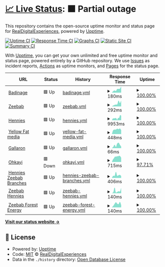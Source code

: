 # [📈 Live Status](https://RealDigitalExperiences.github.io/site-monitor-upptime): <!--live status--> **🟧 Partial outage**

This repository contains the open-source uptime monitor and status page for [RealDigitalExperiences](https://RealDigitalExperiences.github.io/site-monitor-upptime), powered by [Upptime](https://github.com/upptime/upptime).

[![Uptime CI](https://github.com/RealDigitalExperiences/site-monitor-upptime/workflows/Uptime%20CI/badge.svg)](https://github.com/RealDigitalExperiences/site-monitor-upptime/actions?query=workflow%3A%22Uptime+CI%22)
[![Response Time CI](https://github.com/RealDigitalExperiences/site-monitor-upptime/workflows/Response%20Time%20CI/badge.svg)](https://github.com/RealDigitalExperiences/site-monitor-upptime/actions?query=workflow%3A%22Response+Time+CI%22)
[![Graphs CI](https://github.com/RealDigitalExperiences/site-monitor-upptime/workflows/Graphs%20CI/badge.svg)](https://github.com/RealDigitalExperiences/site-monitor-upptime/actions?query=workflow%3A%22Graphs+CI%22)
[![Static Site CI](https://github.com/RealDigitalExperiences/site-monitor-upptime/workflows/Static%20Site%20CI/badge.svg)](https://github.com/RealDigitalExperiences/site-monitor-upptime/actions?query=workflow%3A%22Static+Site+CI%22)
[![Summary CI](https://github.com/RealDigitalExperiences/site-monitor-upptime/workflows/Summary%20CI/badge.svg)](https://github.com/RealDigitalExperiences/site-monitor-upptime/actions?query=workflow%3A%22Summary+CI%22)

With [Upptime](https://upptime.js.org), you can get your own unlimited and free uptime monitor and status page, powered entirely by a GitHub repository. We use [Issues](https://github.com/RealDigitalExperiences/site-monitor-upptime/issues) as incident reports, [Actions](https://github.com/RealDigitalExperiences/site-monitor-upptime/actions) as uptime monitors, and [Pages](https://RealDigitalExperiences.github.io/site-monitor-upptime) for the status page.

<!--start: status pages-->
<!-- This summary is generated by Upptime (https://github.com/upptime/upptime) -->
<!-- Do not edit this manually, your changes will be overwritten -->
<!-- prettier-ignore -->
| URL | Status | History | Response Time | Uptime |
| --- | ------ | ------- | ------------- | ------ |
| <img alt="" src="https://icons.duckduckgo.com/ip3/badinage.co.za.ico" height="13"> [Badinage](https://badinage.co.za/) | 🟩 Up | [badinage.yml](https://github.com/RealDigitalExperiences/site-monitor-upptime/commits/HEAD/history/badinage.yml) | <details><summary><img alt="Response time graph" src="./graphs/badinage/response-time-week.png" height="20"> 180ms</summary><br><a href="https://RealDigitalExperiences.github.io/site-monitor-upptime/history/badinage"><img alt="Response time 250" src="https://img.shields.io/endpoint?url=https%3A%2F%2Fraw.githubusercontent.com%2FRealDigitalExperiences%2Fsite-monitor-upptime%2FHEAD%2Fapi%2Fbadinage%2Fresponse-time.json"></a><br><a href="https://RealDigitalExperiences.github.io/site-monitor-upptime/history/badinage"><img alt="24-hour response time 345" src="https://img.shields.io/endpoint?url=https%3A%2F%2Fraw.githubusercontent.com%2FRealDigitalExperiences%2Fsite-monitor-upptime%2FHEAD%2Fapi%2Fbadinage%2Fresponse-time-day.json"></a><br><a href="https://RealDigitalExperiences.github.io/site-monitor-upptime/history/badinage"><img alt="7-day response time 180" src="https://img.shields.io/endpoint?url=https%3A%2F%2Fraw.githubusercontent.com%2FRealDigitalExperiences%2Fsite-monitor-upptime%2FHEAD%2Fapi%2Fbadinage%2Fresponse-time-week.json"></a><br><a href="https://RealDigitalExperiences.github.io/site-monitor-upptime/history/badinage"><img alt="30-day response time 230" src="https://img.shields.io/endpoint?url=https%3A%2F%2Fraw.githubusercontent.com%2FRealDigitalExperiences%2Fsite-monitor-upptime%2FHEAD%2Fapi%2Fbadinage%2Fresponse-time-month.json"></a><br><a href="https://RealDigitalExperiences.github.io/site-monitor-upptime/history/badinage"><img alt="1-year response time 250" src="https://img.shields.io/endpoint?url=https%3A%2F%2Fraw.githubusercontent.com%2FRealDigitalExperiences%2Fsite-monitor-upptime%2FHEAD%2Fapi%2Fbadinage%2Fresponse-time-year.json"></a></details> | <details><summary><a href="https://RealDigitalExperiences.github.io/site-monitor-upptime/history/badinage">100.00%</a></summary><a href="https://RealDigitalExperiences.github.io/site-monitor-upptime/history/badinage"><img alt="All-time uptime 100.00%" src="https://img.shields.io/endpoint?url=https%3A%2F%2Fraw.githubusercontent.com%2FRealDigitalExperiences%2Fsite-monitor-upptime%2FHEAD%2Fapi%2Fbadinage%2Fuptime.json"></a><br><a href="https://RealDigitalExperiences.github.io/site-monitor-upptime/history/badinage"><img alt="24-hour uptime 100.00%" src="https://img.shields.io/endpoint?url=https%3A%2F%2Fraw.githubusercontent.com%2FRealDigitalExperiences%2Fsite-monitor-upptime%2FHEAD%2Fapi%2Fbadinage%2Fuptime-day.json"></a><br><a href="https://RealDigitalExperiences.github.io/site-monitor-upptime/history/badinage"><img alt="7-day uptime 100.00%" src="https://img.shields.io/endpoint?url=https%3A%2F%2Fraw.githubusercontent.com%2FRealDigitalExperiences%2Fsite-monitor-upptime%2FHEAD%2Fapi%2Fbadinage%2Fuptime-week.json"></a><br><a href="https://RealDigitalExperiences.github.io/site-monitor-upptime/history/badinage"><img alt="30-day uptime 100.00%" src="https://img.shields.io/endpoint?url=https%3A%2F%2Fraw.githubusercontent.com%2FRealDigitalExperiences%2Fsite-monitor-upptime%2FHEAD%2Fapi%2Fbadinage%2Fuptime-month.json"></a><br><a href="https://RealDigitalExperiences.github.io/site-monitor-upptime/history/badinage"><img alt="1-year uptime 100.00%" src="https://img.shields.io/endpoint?url=https%3A%2F%2Fraw.githubusercontent.com%2FRealDigitalExperiences%2Fsite-monitor-upptime%2FHEAD%2Fapi%2Fbadinage%2Fuptime-year.json"></a></details>
| <img alt="" src="https://icons.duckduckgo.com/ip3/www.zeebab.co.za.ico" height="13"> [Zeebab](https://www.zeebab.co.za) | 🟩 Up | [zeebab.yml](https://github.com/RealDigitalExperiences/site-monitor-upptime/commits/HEAD/history/zeebab.yml) | <details><summary><img alt="Response time graph" src="./graphs/zeebab/response-time-week.png" height="20"> 292ms</summary><br><a href="https://RealDigitalExperiences.github.io/site-monitor-upptime/history/zeebab"><img alt="Response time 389" src="https://img.shields.io/endpoint?url=https%3A%2F%2Fraw.githubusercontent.com%2FRealDigitalExperiences%2Fsite-monitor-upptime%2FHEAD%2Fapi%2Fzeebab%2Fresponse-time.json"></a><br><a href="https://RealDigitalExperiences.github.io/site-monitor-upptime/history/zeebab"><img alt="24-hour response time 559" src="https://img.shields.io/endpoint?url=https%3A%2F%2Fraw.githubusercontent.com%2FRealDigitalExperiences%2Fsite-monitor-upptime%2FHEAD%2Fapi%2Fzeebab%2Fresponse-time-day.json"></a><br><a href="https://RealDigitalExperiences.github.io/site-monitor-upptime/history/zeebab"><img alt="7-day response time 292" src="https://img.shields.io/endpoint?url=https%3A%2F%2Fraw.githubusercontent.com%2FRealDigitalExperiences%2Fsite-monitor-upptime%2FHEAD%2Fapi%2Fzeebab%2Fresponse-time-week.json"></a><br><a href="https://RealDigitalExperiences.github.io/site-monitor-upptime/history/zeebab"><img alt="30-day response time 388" src="https://img.shields.io/endpoint?url=https%3A%2F%2Fraw.githubusercontent.com%2FRealDigitalExperiences%2Fsite-monitor-upptime%2FHEAD%2Fapi%2Fzeebab%2Fresponse-time-month.json"></a><br><a href="https://RealDigitalExperiences.github.io/site-monitor-upptime/history/zeebab"><img alt="1-year response time 389" src="https://img.shields.io/endpoint?url=https%3A%2F%2Fraw.githubusercontent.com%2FRealDigitalExperiences%2Fsite-monitor-upptime%2FHEAD%2Fapi%2Fzeebab%2Fresponse-time-year.json"></a></details> | <details><summary><a href="https://RealDigitalExperiences.github.io/site-monitor-upptime/history/zeebab">100.00%</a></summary><a href="https://RealDigitalExperiences.github.io/site-monitor-upptime/history/zeebab"><img alt="All-time uptime 100.00%" src="https://img.shields.io/endpoint?url=https%3A%2F%2Fraw.githubusercontent.com%2FRealDigitalExperiences%2Fsite-monitor-upptime%2FHEAD%2Fapi%2Fzeebab%2Fuptime.json"></a><br><a href="https://RealDigitalExperiences.github.io/site-monitor-upptime/history/zeebab"><img alt="24-hour uptime 100.00%" src="https://img.shields.io/endpoint?url=https%3A%2F%2Fraw.githubusercontent.com%2FRealDigitalExperiences%2Fsite-monitor-upptime%2FHEAD%2Fapi%2Fzeebab%2Fuptime-day.json"></a><br><a href="https://RealDigitalExperiences.github.io/site-monitor-upptime/history/zeebab"><img alt="7-day uptime 100.00%" src="https://img.shields.io/endpoint?url=https%3A%2F%2Fraw.githubusercontent.com%2FRealDigitalExperiences%2Fsite-monitor-upptime%2FHEAD%2Fapi%2Fzeebab%2Fuptime-week.json"></a><br><a href="https://RealDigitalExperiences.github.io/site-monitor-upptime/history/zeebab"><img alt="30-day uptime 100.00%" src="https://img.shields.io/endpoint?url=https%3A%2F%2Fraw.githubusercontent.com%2FRealDigitalExperiences%2Fsite-monitor-upptime%2FHEAD%2Fapi%2Fzeebab%2Fuptime-month.json"></a><br><a href="https://RealDigitalExperiences.github.io/site-monitor-upptime/history/zeebab"><img alt="1-year uptime 100.00%" src="https://img.shields.io/endpoint?url=https%3A%2F%2Fraw.githubusercontent.com%2FRealDigitalExperiences%2Fsite-monitor-upptime%2FHEAD%2Fapi%2Fzeebab%2Fuptime-year.json"></a></details>
| <img alt="" src="https://icons.duckduckgo.com/ip3/www.therealhennies.co.za.ico" height="13"> [Hennies](https://www.therealhennies.co.za) | 🟩 Up | [hennies.yml](https://github.com/RealDigitalExperiences/site-monitor-upptime/commits/HEAD/history/hennies.yml) | <details><summary><img alt="Response time graph" src="./graphs/hennies/response-time-week.png" height="20"> 9953ms</summary><br><a href="https://RealDigitalExperiences.github.io/site-monitor-upptime/history/hennies"><img alt="Response time 9294" src="https://img.shields.io/endpoint?url=https%3A%2F%2Fraw.githubusercontent.com%2FRealDigitalExperiences%2Fsite-monitor-upptime%2FHEAD%2Fapi%2Fhennies%2Fresponse-time.json"></a><br><a href="https://RealDigitalExperiences.github.io/site-monitor-upptime/history/hennies"><img alt="24-hour response time 18285" src="https://img.shields.io/endpoint?url=https%3A%2F%2Fraw.githubusercontent.com%2FRealDigitalExperiences%2Fsite-monitor-upptime%2FHEAD%2Fapi%2Fhennies%2Fresponse-time-day.json"></a><br><a href="https://RealDigitalExperiences.github.io/site-monitor-upptime/history/hennies"><img alt="7-day response time 9953" src="https://img.shields.io/endpoint?url=https%3A%2F%2Fraw.githubusercontent.com%2FRealDigitalExperiences%2Fsite-monitor-upptime%2FHEAD%2Fapi%2Fhennies%2Fresponse-time-week.json"></a><br><a href="https://RealDigitalExperiences.github.io/site-monitor-upptime/history/hennies"><img alt="30-day response time 8993" src="https://img.shields.io/endpoint?url=https%3A%2F%2Fraw.githubusercontent.com%2FRealDigitalExperiences%2Fsite-monitor-upptime%2FHEAD%2Fapi%2Fhennies%2Fresponse-time-month.json"></a><br><a href="https://RealDigitalExperiences.github.io/site-monitor-upptime/history/hennies"><img alt="1-year response time 9294" src="https://img.shields.io/endpoint?url=https%3A%2F%2Fraw.githubusercontent.com%2FRealDigitalExperiences%2Fsite-monitor-upptime%2FHEAD%2Fapi%2Fhennies%2Fresponse-time-year.json"></a></details> | <details><summary><a href="https://RealDigitalExperiences.github.io/site-monitor-upptime/history/hennies">100.00%</a></summary><a href="https://RealDigitalExperiences.github.io/site-monitor-upptime/history/hennies"><img alt="All-time uptime 99.95%" src="https://img.shields.io/endpoint?url=https%3A%2F%2Fraw.githubusercontent.com%2FRealDigitalExperiences%2Fsite-monitor-upptime%2FHEAD%2Fapi%2Fhennies%2Fuptime.json"></a><br><a href="https://RealDigitalExperiences.github.io/site-monitor-upptime/history/hennies"><img alt="24-hour uptime 100.00%" src="https://img.shields.io/endpoint?url=https%3A%2F%2Fraw.githubusercontent.com%2FRealDigitalExperiences%2Fsite-monitor-upptime%2FHEAD%2Fapi%2Fhennies%2Fuptime-day.json"></a><br><a href="https://RealDigitalExperiences.github.io/site-monitor-upptime/history/hennies"><img alt="7-day uptime 100.00%" src="https://img.shields.io/endpoint?url=https%3A%2F%2Fraw.githubusercontent.com%2FRealDigitalExperiences%2Fsite-monitor-upptime%2FHEAD%2Fapi%2Fhennies%2Fuptime-week.json"></a><br><a href="https://RealDigitalExperiences.github.io/site-monitor-upptime/history/hennies"><img alt="30-day uptime 100.00%" src="https://img.shields.io/endpoint?url=https%3A%2F%2Fraw.githubusercontent.com%2FRealDigitalExperiences%2Fsite-monitor-upptime%2FHEAD%2Fapi%2Fhennies%2Fuptime-month.json"></a><br><a href="https://RealDigitalExperiences.github.io/site-monitor-upptime/history/hennies"><img alt="1-year uptime 99.95%" src="https://img.shields.io/endpoint?url=https%3A%2F%2Fraw.githubusercontent.com%2FRealDigitalExperiences%2Fsite-monitor-upptime%2FHEAD%2Fapi%2Fhennies%2Fuptime-year.json"></a></details>
| <img alt="" src="https://icons.duckduckgo.com/ip3/yellowfatmedia.com.ico" height="13"> [Yellow Fat media](https://yellowfatmedia.com) | 🟩 Up | [yellow-fat-media.yml](https://github.com/RealDigitalExperiences/site-monitor-upptime/commits/HEAD/history/yellow-fat-media.yml) | <details><summary><img alt="Response time graph" src="./graphs/yellow-fat-media/response-time-week.png" height="20"> 448ms</summary><br><a href="https://RealDigitalExperiences.github.io/site-monitor-upptime/history/yellow-fat-media"><img alt="Response time 479" src="https://img.shields.io/endpoint?url=https%3A%2F%2Fraw.githubusercontent.com%2FRealDigitalExperiences%2Fsite-monitor-upptime%2FHEAD%2Fapi%2Fyellow-fat-media%2Fresponse-time.json"></a><br><a href="https://RealDigitalExperiences.github.io/site-monitor-upptime/history/yellow-fat-media"><img alt="24-hour response time 381" src="https://img.shields.io/endpoint?url=https%3A%2F%2Fraw.githubusercontent.com%2FRealDigitalExperiences%2Fsite-monitor-upptime%2FHEAD%2Fapi%2Fyellow-fat-media%2Fresponse-time-day.json"></a><br><a href="https://RealDigitalExperiences.github.io/site-monitor-upptime/history/yellow-fat-media"><img alt="7-day response time 448" src="https://img.shields.io/endpoint?url=https%3A%2F%2Fraw.githubusercontent.com%2FRealDigitalExperiences%2Fsite-monitor-upptime%2FHEAD%2Fapi%2Fyellow-fat-media%2Fresponse-time-week.json"></a><br><a href="https://RealDigitalExperiences.github.io/site-monitor-upptime/history/yellow-fat-media"><img alt="30-day response time 461" src="https://img.shields.io/endpoint?url=https%3A%2F%2Fraw.githubusercontent.com%2FRealDigitalExperiences%2Fsite-monitor-upptime%2FHEAD%2Fapi%2Fyellow-fat-media%2Fresponse-time-month.json"></a><br><a href="https://RealDigitalExperiences.github.io/site-monitor-upptime/history/yellow-fat-media"><img alt="1-year response time 479" src="https://img.shields.io/endpoint?url=https%3A%2F%2Fraw.githubusercontent.com%2FRealDigitalExperiences%2Fsite-monitor-upptime%2FHEAD%2Fapi%2Fyellow-fat-media%2Fresponse-time-year.json"></a></details> | <details><summary><a href="https://RealDigitalExperiences.github.io/site-monitor-upptime/history/yellow-fat-media">100.00%</a></summary><a href="https://RealDigitalExperiences.github.io/site-monitor-upptime/history/yellow-fat-media"><img alt="All-time uptime 100.00%" src="https://img.shields.io/endpoint?url=https%3A%2F%2Fraw.githubusercontent.com%2FRealDigitalExperiences%2Fsite-monitor-upptime%2FHEAD%2Fapi%2Fyellow-fat-media%2Fuptime.json"></a><br><a href="https://RealDigitalExperiences.github.io/site-monitor-upptime/history/yellow-fat-media"><img alt="24-hour uptime 100.00%" src="https://img.shields.io/endpoint?url=https%3A%2F%2Fraw.githubusercontent.com%2FRealDigitalExperiences%2Fsite-monitor-upptime%2FHEAD%2Fapi%2Fyellow-fat-media%2Fuptime-day.json"></a><br><a href="https://RealDigitalExperiences.github.io/site-monitor-upptime/history/yellow-fat-media"><img alt="7-day uptime 100.00%" src="https://img.shields.io/endpoint?url=https%3A%2F%2Fraw.githubusercontent.com%2FRealDigitalExperiences%2Fsite-monitor-upptime%2FHEAD%2Fapi%2Fyellow-fat-media%2Fuptime-week.json"></a><br><a href="https://RealDigitalExperiences.github.io/site-monitor-upptime/history/yellow-fat-media"><img alt="30-day uptime 100.00%" src="https://img.shields.io/endpoint?url=https%3A%2F%2Fraw.githubusercontent.com%2FRealDigitalExperiences%2Fsite-monitor-upptime%2FHEAD%2Fapi%2Fyellow-fat-media%2Fuptime-month.json"></a><br><a href="https://RealDigitalExperiences.github.io/site-monitor-upptime/history/yellow-fat-media"><img alt="1-year uptime 100.00%" src="https://img.shields.io/endpoint?url=https%3A%2F%2Fraw.githubusercontent.com%2FRealDigitalExperiences%2Fsite-monitor-upptime%2FHEAD%2Fapi%2Fyellow-fat-media%2Fuptime-year.json"></a></details>
| <img alt="" src="https://icons.duckduckgo.com/ip3/earnest-hamster-6fd4cb.netlify.app.ico" height="13"> [Gallaron](https://earnest-hamster-6fd4cb.netlify.app/) | 🟩 Up | [gallaron.yml](https://github.com/RealDigitalExperiences/site-monitor-upptime/commits/HEAD/history/gallaron.yml) | <details><summary><img alt="Response time graph" src="./graphs/gallaron/response-time-week.png" height="20"> 66ms</summary><br><a href="https://RealDigitalExperiences.github.io/site-monitor-upptime/history/gallaron"><img alt="Response time 88" src="https://img.shields.io/endpoint?url=https%3A%2F%2Fraw.githubusercontent.com%2FRealDigitalExperiences%2Fsite-monitor-upptime%2FHEAD%2Fapi%2Fgallaron%2Fresponse-time.json"></a><br><a href="https://RealDigitalExperiences.github.io/site-monitor-upptime/history/gallaron"><img alt="24-hour response time 33" src="https://img.shields.io/endpoint?url=https%3A%2F%2Fraw.githubusercontent.com%2FRealDigitalExperiences%2Fsite-monitor-upptime%2FHEAD%2Fapi%2Fgallaron%2Fresponse-time-day.json"></a><br><a href="https://RealDigitalExperiences.github.io/site-monitor-upptime/history/gallaron"><img alt="7-day response time 66" src="https://img.shields.io/endpoint?url=https%3A%2F%2Fraw.githubusercontent.com%2FRealDigitalExperiences%2Fsite-monitor-upptime%2FHEAD%2Fapi%2Fgallaron%2Fresponse-time-week.json"></a><br><a href="https://RealDigitalExperiences.github.io/site-monitor-upptime/history/gallaron"><img alt="30-day response time 86" src="https://img.shields.io/endpoint?url=https%3A%2F%2Fraw.githubusercontent.com%2FRealDigitalExperiences%2Fsite-monitor-upptime%2FHEAD%2Fapi%2Fgallaron%2Fresponse-time-month.json"></a><br><a href="https://RealDigitalExperiences.github.io/site-monitor-upptime/history/gallaron"><img alt="1-year response time 88" src="https://img.shields.io/endpoint?url=https%3A%2F%2Fraw.githubusercontent.com%2FRealDigitalExperiences%2Fsite-monitor-upptime%2FHEAD%2Fapi%2Fgallaron%2Fresponse-time-year.json"></a></details> | <details><summary><a href="https://RealDigitalExperiences.github.io/site-monitor-upptime/history/gallaron">100.00%</a></summary><a href="https://RealDigitalExperiences.github.io/site-monitor-upptime/history/gallaron"><img alt="All-time uptime 100.00%" src="https://img.shields.io/endpoint?url=https%3A%2F%2Fraw.githubusercontent.com%2FRealDigitalExperiences%2Fsite-monitor-upptime%2FHEAD%2Fapi%2Fgallaron%2Fuptime.json"></a><br><a href="https://RealDigitalExperiences.github.io/site-monitor-upptime/history/gallaron"><img alt="24-hour uptime 100.00%" src="https://img.shields.io/endpoint?url=https%3A%2F%2Fraw.githubusercontent.com%2FRealDigitalExperiences%2Fsite-monitor-upptime%2FHEAD%2Fapi%2Fgallaron%2Fuptime-day.json"></a><br><a href="https://RealDigitalExperiences.github.io/site-monitor-upptime/history/gallaron"><img alt="7-day uptime 100.00%" src="https://img.shields.io/endpoint?url=https%3A%2F%2Fraw.githubusercontent.com%2FRealDigitalExperiences%2Fsite-monitor-upptime%2FHEAD%2Fapi%2Fgallaron%2Fuptime-week.json"></a><br><a href="https://RealDigitalExperiences.github.io/site-monitor-upptime/history/gallaron"><img alt="30-day uptime 100.00%" src="https://img.shields.io/endpoint?url=https%3A%2F%2Fraw.githubusercontent.com%2FRealDigitalExperiences%2Fsite-monitor-upptime%2FHEAD%2Fapi%2Fgallaron%2Fuptime-month.json"></a><br><a href="https://RealDigitalExperiences.github.io/site-monitor-upptime/history/gallaron"><img alt="1-year uptime 100.00%" src="https://img.shields.io/endpoint?url=https%3A%2F%2Fraw.githubusercontent.com%2FRealDigitalExperiences%2Fsite-monitor-upptime%2FHEAD%2Fapi%2Fgallaron%2Fuptime-year.json"></a></details>
| <img alt="" src="https://icons.duckduckgo.com/ip3/ohkayi.com.ico" height="13"> [Ohkayi](https://ohkayi.com) | 🟥 Down | [ohkayi.yml](https://github.com/RealDigitalExperiences/site-monitor-upptime/commits/HEAD/history/ohkayi.yml) | <details><summary><img alt="Response time graph" src="./graphs/ohkayi/response-time-week.png" height="20"> 715ms</summary><br><a href="https://RealDigitalExperiences.github.io/site-monitor-upptime/history/ohkayi"><img alt="Response time 541" src="https://img.shields.io/endpoint?url=https%3A%2F%2Fraw.githubusercontent.com%2FRealDigitalExperiences%2Fsite-monitor-upptime%2FHEAD%2Fapi%2Fohkayi%2Fresponse-time.json"></a><br><a href="https://RealDigitalExperiences.github.io/site-monitor-upptime/history/ohkayi"><img alt="24-hour response time 614" src="https://img.shields.io/endpoint?url=https%3A%2F%2Fraw.githubusercontent.com%2FRealDigitalExperiences%2Fsite-monitor-upptime%2FHEAD%2Fapi%2Fohkayi%2Fresponse-time-day.json"></a><br><a href="https://RealDigitalExperiences.github.io/site-monitor-upptime/history/ohkayi"><img alt="7-day response time 715" src="https://img.shields.io/endpoint?url=https%3A%2F%2Fraw.githubusercontent.com%2FRealDigitalExperiences%2Fsite-monitor-upptime%2FHEAD%2Fapi%2Fohkayi%2Fresponse-time-week.json"></a><br><a href="https://RealDigitalExperiences.github.io/site-monitor-upptime/history/ohkayi"><img alt="30-day response time 540" src="https://img.shields.io/endpoint?url=https%3A%2F%2Fraw.githubusercontent.com%2FRealDigitalExperiences%2Fsite-monitor-upptime%2FHEAD%2Fapi%2Fohkayi%2Fresponse-time-month.json"></a><br><a href="https://RealDigitalExperiences.github.io/site-monitor-upptime/history/ohkayi"><img alt="1-year response time 541" src="https://img.shields.io/endpoint?url=https%3A%2F%2Fraw.githubusercontent.com%2FRealDigitalExperiences%2Fsite-monitor-upptime%2FHEAD%2Fapi%2Fohkayi%2Fresponse-time-year.json"></a></details> | <details><summary><a href="https://RealDigitalExperiences.github.io/site-monitor-upptime/history/ohkayi">97.71%</a></summary><a href="https://RealDigitalExperiences.github.io/site-monitor-upptime/history/ohkayi"><img alt="All-time uptime 99.65%" src="https://img.shields.io/endpoint?url=https%3A%2F%2Fraw.githubusercontent.com%2FRealDigitalExperiences%2Fsite-monitor-upptime%2FHEAD%2Fapi%2Fohkayi%2Fuptime.json"></a><br><a href="https://RealDigitalExperiences.github.io/site-monitor-upptime/history/ohkayi"><img alt="24-hour uptime 99.99%" src="https://img.shields.io/endpoint?url=https%3A%2F%2Fraw.githubusercontent.com%2FRealDigitalExperiences%2Fsite-monitor-upptime%2FHEAD%2Fapi%2Fohkayi%2Fuptime-day.json"></a><br><a href="https://RealDigitalExperiences.github.io/site-monitor-upptime/history/ohkayi"><img alt="7-day uptime 97.71%" src="https://img.shields.io/endpoint?url=https%3A%2F%2Fraw.githubusercontent.com%2FRealDigitalExperiences%2Fsite-monitor-upptime%2FHEAD%2Fapi%2Fohkayi%2Fuptime-week.json"></a><br><a href="https://RealDigitalExperiences.github.io/site-monitor-upptime/history/ohkayi"><img alt="30-day uptime 99.47%" src="https://img.shields.io/endpoint?url=https%3A%2F%2Fraw.githubusercontent.com%2FRealDigitalExperiences%2Fsite-monitor-upptime%2FHEAD%2Fapi%2Fohkayi%2Fuptime-month.json"></a><br><a href="https://RealDigitalExperiences.github.io/site-monitor-upptime/history/ohkayi"><img alt="1-year uptime 99.65%" src="https://img.shields.io/endpoint?url=https%3A%2F%2Fraw.githubusercontent.com%2FRealDigitalExperiences%2Fsite-monitor-upptime%2FHEAD%2Fapi%2Fohkayi%2Fuptime-year.json"></a></details>
| <img alt="" src="https://icons.duckduckgo.com/ip3/branches.therealhennies.co.za.ico" height="13"> [Hennies Zeebab Branches](https://branches.therealhennies.co.za) | 🟩 Up | [hennies-zeebab-branches.yml](https://github.com/RealDigitalExperiences/site-monitor-upptime/commits/HEAD/history/hennies-zeebab-branches.yml) | <details><summary><img alt="Response time graph" src="./graphs/hennies-zeebab-branches/response-time-week.png" height="20"> 406ms</summary><br><a href="https://RealDigitalExperiences.github.io/site-monitor-upptime/history/hennies-zeebab-branches"><img alt="Response time 528" src="https://img.shields.io/endpoint?url=https%3A%2F%2Fraw.githubusercontent.com%2FRealDigitalExperiences%2Fsite-monitor-upptime%2FHEAD%2Fapi%2Fhennies-zeebab-branches%2Fresponse-time.json"></a><br><a href="https://RealDigitalExperiences.github.io/site-monitor-upptime/history/hennies-zeebab-branches"><img alt="24-hour response time 265" src="https://img.shields.io/endpoint?url=https%3A%2F%2Fraw.githubusercontent.com%2FRealDigitalExperiences%2Fsite-monitor-upptime%2FHEAD%2Fapi%2Fhennies-zeebab-branches%2Fresponse-time-day.json"></a><br><a href="https://RealDigitalExperiences.github.io/site-monitor-upptime/history/hennies-zeebab-branches"><img alt="7-day response time 406" src="https://img.shields.io/endpoint?url=https%3A%2F%2Fraw.githubusercontent.com%2FRealDigitalExperiences%2Fsite-monitor-upptime%2FHEAD%2Fapi%2Fhennies-zeebab-branches%2Fresponse-time-week.json"></a><br><a href="https://RealDigitalExperiences.github.io/site-monitor-upptime/history/hennies-zeebab-branches"><img alt="30-day response time 497" src="https://img.shields.io/endpoint?url=https%3A%2F%2Fraw.githubusercontent.com%2FRealDigitalExperiences%2Fsite-monitor-upptime%2FHEAD%2Fapi%2Fhennies-zeebab-branches%2Fresponse-time-month.json"></a><br><a href="https://RealDigitalExperiences.github.io/site-monitor-upptime/history/hennies-zeebab-branches"><img alt="1-year response time 528" src="https://img.shields.io/endpoint?url=https%3A%2F%2Fraw.githubusercontent.com%2FRealDigitalExperiences%2Fsite-monitor-upptime%2FHEAD%2Fapi%2Fhennies-zeebab-branches%2Fresponse-time-year.json"></a></details> | <details><summary><a href="https://RealDigitalExperiences.github.io/site-monitor-upptime/history/hennies-zeebab-branches">100.00%</a></summary><a href="https://RealDigitalExperiences.github.io/site-monitor-upptime/history/hennies-zeebab-branches"><img alt="All-time uptime 100.00%" src="https://img.shields.io/endpoint?url=https%3A%2F%2Fraw.githubusercontent.com%2FRealDigitalExperiences%2Fsite-monitor-upptime%2FHEAD%2Fapi%2Fhennies-zeebab-branches%2Fuptime.json"></a><br><a href="https://RealDigitalExperiences.github.io/site-monitor-upptime/history/hennies-zeebab-branches"><img alt="24-hour uptime 100.00%" src="https://img.shields.io/endpoint?url=https%3A%2F%2Fraw.githubusercontent.com%2FRealDigitalExperiences%2Fsite-monitor-upptime%2FHEAD%2Fapi%2Fhennies-zeebab-branches%2Fuptime-day.json"></a><br><a href="https://RealDigitalExperiences.github.io/site-monitor-upptime/history/hennies-zeebab-branches"><img alt="7-day uptime 100.00%" src="https://img.shields.io/endpoint?url=https%3A%2F%2Fraw.githubusercontent.com%2FRealDigitalExperiences%2Fsite-monitor-upptime%2FHEAD%2Fapi%2Fhennies-zeebab-branches%2Fuptime-week.json"></a><br><a href="https://RealDigitalExperiences.github.io/site-monitor-upptime/history/hennies-zeebab-branches"><img alt="30-day uptime 100.00%" src="https://img.shields.io/endpoint?url=https%3A%2F%2Fraw.githubusercontent.com%2FRealDigitalExperiences%2Fsite-monitor-upptime%2FHEAD%2Fapi%2Fhennies-zeebab-branches%2Fuptime-month.json"></a><br><a href="https://RealDigitalExperiences.github.io/site-monitor-upptime/history/hennies-zeebab-branches"><img alt="1-year uptime 100.00%" src="https://img.shields.io/endpoint?url=https%3A%2F%2Fraw.githubusercontent.com%2FRealDigitalExperiences%2Fsite-monitor-upptime%2FHEAD%2Fapi%2Fhennies-zeebab-branches%2Fuptime-year.json"></a></details>
| <img alt="" src="https://icons.duckduckgo.com/ip3/hennies.zeebab.co.za.ico" height="13"> [Zeebab Hennies](https://hennies.zeebab.co.za/login) | 🟩 Up | [zeebab-hennies.yml](https://github.com/RealDigitalExperiences/site-monitor-upptime/commits/HEAD/history/zeebab-hennies.yml) | <details><summary><img alt="Response time graph" src="./graphs/zeebab-hennies/response-time-week.png" height="20"> 140ms</summary><br><a href="https://RealDigitalExperiences.github.io/site-monitor-upptime/history/zeebab-hennies"><img alt="Response time 172" src="https://img.shields.io/endpoint?url=https%3A%2F%2Fraw.githubusercontent.com%2FRealDigitalExperiences%2Fsite-monitor-upptime%2FHEAD%2Fapi%2Fzeebab-hennies%2Fresponse-time.json"></a><br><a href="https://RealDigitalExperiences.github.io/site-monitor-upptime/history/zeebab-hennies"><img alt="24-hour response time 299" src="https://img.shields.io/endpoint?url=https%3A%2F%2Fraw.githubusercontent.com%2FRealDigitalExperiences%2Fsite-monitor-upptime%2FHEAD%2Fapi%2Fzeebab-hennies%2Fresponse-time-day.json"></a><br><a href="https://RealDigitalExperiences.github.io/site-monitor-upptime/history/zeebab-hennies"><img alt="7-day response time 140" src="https://img.shields.io/endpoint?url=https%3A%2F%2Fraw.githubusercontent.com%2FRealDigitalExperiences%2Fsite-monitor-upptime%2FHEAD%2Fapi%2Fzeebab-hennies%2Fresponse-time-week.json"></a><br><a href="https://RealDigitalExperiences.github.io/site-monitor-upptime/history/zeebab-hennies"><img alt="30-day response time 151" src="https://img.shields.io/endpoint?url=https%3A%2F%2Fraw.githubusercontent.com%2FRealDigitalExperiences%2Fsite-monitor-upptime%2FHEAD%2Fapi%2Fzeebab-hennies%2Fresponse-time-month.json"></a><br><a href="https://RealDigitalExperiences.github.io/site-monitor-upptime/history/zeebab-hennies"><img alt="1-year response time 172" src="https://img.shields.io/endpoint?url=https%3A%2F%2Fraw.githubusercontent.com%2FRealDigitalExperiences%2Fsite-monitor-upptime%2FHEAD%2Fapi%2Fzeebab-hennies%2Fresponse-time-year.json"></a></details> | <details><summary><a href="https://RealDigitalExperiences.github.io/site-monitor-upptime/history/zeebab-hennies">100.00%</a></summary><a href="https://RealDigitalExperiences.github.io/site-monitor-upptime/history/zeebab-hennies"><img alt="All-time uptime 100.00%" src="https://img.shields.io/endpoint?url=https%3A%2F%2Fraw.githubusercontent.com%2FRealDigitalExperiences%2Fsite-monitor-upptime%2FHEAD%2Fapi%2Fzeebab-hennies%2Fuptime.json"></a><br><a href="https://RealDigitalExperiences.github.io/site-monitor-upptime/history/zeebab-hennies"><img alt="24-hour uptime 100.00%" src="https://img.shields.io/endpoint?url=https%3A%2F%2Fraw.githubusercontent.com%2FRealDigitalExperiences%2Fsite-monitor-upptime%2FHEAD%2Fapi%2Fzeebab-hennies%2Fuptime-day.json"></a><br><a href="https://RealDigitalExperiences.github.io/site-monitor-upptime/history/zeebab-hennies"><img alt="7-day uptime 100.00%" src="https://img.shields.io/endpoint?url=https%3A%2F%2Fraw.githubusercontent.com%2FRealDigitalExperiences%2Fsite-monitor-upptime%2FHEAD%2Fapi%2Fzeebab-hennies%2Fuptime-week.json"></a><br><a href="https://RealDigitalExperiences.github.io/site-monitor-upptime/history/zeebab-hennies"><img alt="30-day uptime 100.00%" src="https://img.shields.io/endpoint?url=https%3A%2F%2Fraw.githubusercontent.com%2FRealDigitalExperiences%2Fsite-monitor-upptime%2FHEAD%2Fapi%2Fzeebab-hennies%2Fuptime-month.json"></a><br><a href="https://RealDigitalExperiences.github.io/site-monitor-upptime/history/zeebab-hennies"><img alt="1-year uptime 100.00%" src="https://img.shields.io/endpoint?url=https%3A%2F%2Fraw.githubusercontent.com%2FRealDigitalExperiences%2Fsite-monitor-upptime%2FHEAD%2Fapi%2Fzeebab-hennies%2Fuptime-year.json"></a></details>
| <img alt="" src="https://icons.duckduckgo.com/ip3/forestenergy.zeebab.co.za.ico" height="13"> [Zeebab Forest Energy](https://forestenergy.zeebab.co.za/login) | 🟩 Up | [zeebab-forest-energy.yml](https://github.com/RealDigitalExperiences/site-monitor-upptime/commits/HEAD/history/zeebab-forest-energy.yml) | <details><summary><img alt="Response time graph" src="./graphs/zeebab-forest-energy/response-time-week.png" height="20"> 140ms</summary><br><a href="https://RealDigitalExperiences.github.io/site-monitor-upptime/history/zeebab-forest-energy"><img alt="Response time 188" src="https://img.shields.io/endpoint?url=https%3A%2F%2Fraw.githubusercontent.com%2FRealDigitalExperiences%2Fsite-monitor-upptime%2FHEAD%2Fapi%2Fzeebab-forest-energy%2Fresponse-time.json"></a><br><a href="https://RealDigitalExperiences.github.io/site-monitor-upptime/history/zeebab-forest-energy"><img alt="24-hour response time 86" src="https://img.shields.io/endpoint?url=https%3A%2F%2Fraw.githubusercontent.com%2FRealDigitalExperiences%2Fsite-monitor-upptime%2FHEAD%2Fapi%2Fzeebab-forest-energy%2Fresponse-time-day.json"></a><br><a href="https://RealDigitalExperiences.github.io/site-monitor-upptime/history/zeebab-forest-energy"><img alt="7-day response time 140" src="https://img.shields.io/endpoint?url=https%3A%2F%2Fraw.githubusercontent.com%2FRealDigitalExperiences%2Fsite-monitor-upptime%2FHEAD%2Fapi%2Fzeebab-forest-energy%2Fresponse-time-week.json"></a><br><a href="https://RealDigitalExperiences.github.io/site-monitor-upptime/history/zeebab-forest-energy"><img alt="30-day response time 197" src="https://img.shields.io/endpoint?url=https%3A%2F%2Fraw.githubusercontent.com%2FRealDigitalExperiences%2Fsite-monitor-upptime%2FHEAD%2Fapi%2Fzeebab-forest-energy%2Fresponse-time-month.json"></a><br><a href="https://RealDigitalExperiences.github.io/site-monitor-upptime/history/zeebab-forest-energy"><img alt="1-year response time 188" src="https://img.shields.io/endpoint?url=https%3A%2F%2Fraw.githubusercontent.com%2FRealDigitalExperiences%2Fsite-monitor-upptime%2FHEAD%2Fapi%2Fzeebab-forest-energy%2Fresponse-time-year.json"></a></details> | <details><summary><a href="https://RealDigitalExperiences.github.io/site-monitor-upptime/history/zeebab-forest-energy">100.00%</a></summary><a href="https://RealDigitalExperiences.github.io/site-monitor-upptime/history/zeebab-forest-energy"><img alt="All-time uptime 100.00%" src="https://img.shields.io/endpoint?url=https%3A%2F%2Fraw.githubusercontent.com%2FRealDigitalExperiences%2Fsite-monitor-upptime%2FHEAD%2Fapi%2Fzeebab-forest-energy%2Fuptime.json"></a><br><a href="https://RealDigitalExperiences.github.io/site-monitor-upptime/history/zeebab-forest-energy"><img alt="24-hour uptime 100.00%" src="https://img.shields.io/endpoint?url=https%3A%2F%2Fraw.githubusercontent.com%2FRealDigitalExperiences%2Fsite-monitor-upptime%2FHEAD%2Fapi%2Fzeebab-forest-energy%2Fuptime-day.json"></a><br><a href="https://RealDigitalExperiences.github.io/site-monitor-upptime/history/zeebab-forest-energy"><img alt="7-day uptime 100.00%" src="https://img.shields.io/endpoint?url=https%3A%2F%2Fraw.githubusercontent.com%2FRealDigitalExperiences%2Fsite-monitor-upptime%2FHEAD%2Fapi%2Fzeebab-forest-energy%2Fuptime-week.json"></a><br><a href="https://RealDigitalExperiences.github.io/site-monitor-upptime/history/zeebab-forest-energy"><img alt="30-day uptime 100.00%" src="https://img.shields.io/endpoint?url=https%3A%2F%2Fraw.githubusercontent.com%2FRealDigitalExperiences%2Fsite-monitor-upptime%2FHEAD%2Fapi%2Fzeebab-forest-energy%2Fuptime-month.json"></a><br><a href="https://RealDigitalExperiences.github.io/site-monitor-upptime/history/zeebab-forest-energy"><img alt="1-year uptime 100.00%" src="https://img.shields.io/endpoint?url=https%3A%2F%2Fraw.githubusercontent.com%2FRealDigitalExperiences%2Fsite-monitor-upptime%2FHEAD%2Fapi%2Fzeebab-forest-energy%2Fuptime-year.json"></a></details>

<!--end: status pages-->

[**Visit our status website →**](https://RealDigitalExperiences.github.io/site-monitor-upptime)

## 📄 License

- Powered by: [Upptime](https://github.com/upptime/upptime)
- Code: [MIT](./LICENSE) © [RealDigitalExperiences](https://RealDigitalExperiences.github.io/site-monitor-upptime)
- Data in the `./history` directory: [Open Database License](https://opendatacommons.org/licenses/odbl/1-0/)
